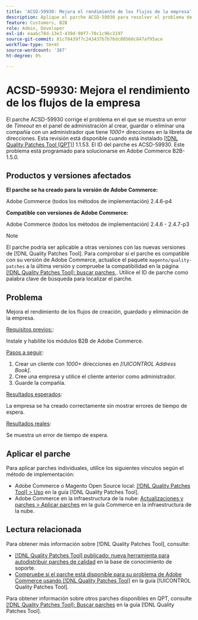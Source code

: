 ```yaml
---
title: 'ACSD-59930: Mejora el rendimiento de los flujos de la empresa'
description: Aplique el parche ACSD-59930 para resolver el problema de Adobe Commerce en el que se muestra un error *Timeout* en el panel de administración al crear, guardar o eliminar una compañía con un administrador que tenga direcciones *1000+* en la libreta de direcciones.
feature: Customers, B2B
role: Admin, Developer
exl-id: eaa6c78d-13e3-439d-90f7-70c1c96c3197
source-git-commit: 81c78439f7c243437b7b76dc80560c847af95ace
workflow-type: tm+mt
source-wordcount: '367'
ht-degree: 0%

---
```


# ACSD-59930: Mejora el rendimiento de los flujos de la empresa

El parche ACSD-59930 corrige el problema en el que se muestra un error de *Timeout* en el panel de administración al crear, guardar o eliminar una compañía con un administrador que tiene *1000+* direcciones en la libreta de direcciones. Esta revisión está disponible cuando está instalado [[!DNL Quality Patches Tool (QPT)]](https://experienceleague.adobe.com/es/docs/commerce-knowledge-base/kb/announcements/commerce-announcements/magento-quality-patches-released-new-tool-to-self-serve-quality-patches) 1.1.53. El ID del parche es ACSD-59930. Este problema está programado para solucionarse en Adobe Commerce B2B-1.5.0.

## Productos y versiones afectados

**El parche se ha creado para la versión de Adobe Commerce:**

Adobe Commerce (todos los métodos de implementación) 2.4.6-p4

**Compatible con versiones de Adobe Commerce:**

Adobe Commerce (todos los métodos de implementación) 2.4.6 - 2.4.7-p3

>[!NOTE]
>
>El parche podría ser aplicable a otras versiones con las nuevas versiones de [!DNL Quality Patches Tool]. Para comprobar si el parche es compatible con su versión de Adobe Commerce, actualice el paquete `magento/quality-patches` a la última versión y compruebe la compatibilidad en la página [[!DNL Quality Patches Tool]: buscar parches ](https://experienceleague.adobe.com/tools/commerce-quality-patches/index.html?lang=es). Utilice el ID de parche como palabra clave de búsqueda para localizar el parche.

## Problema

Mejora el rendimiento de los flujos de creación, guardado y eliminación de la empresa.

<u>Requisitos previos:</u>:

Instale y habilite los módulos B2B de Adobe Commerce.

<u>Pasos a seguir</u>:

1. Crear un cliente con *1000+* direcciones en *[!UICONTROL Address Book]*.
1. Cree una empresa y utilice el cliente anterior como administrador.
1. Guarde la compañía.

<u>Resultados esperados</u>:

La empresa se ha creado correctamente sin mostrar errores de tiempo de espera.

<u>Resultados reales</u>:

Se muestra un error de tiempo de espera.

## Aplicar el parche

Para aplicar parches individuales, utilice los siguientes vínculos según el método de implementación:

* Adobe Commerce o Magento Open Source local: [[!DNL Quality Patches Tool] > Uso](/help/tools/quality-patches-tool/usage.md) en la guía [!DNL Quality Patches Tool].
* Adobe Commerce en la infraestructura de la nube: [Actualizaciones y parches > Aplicar parches](https://experienceleague.adobe.com/docs/commerce-cloud-service/user-guide/develop/upgrade/apply-patches.html?lang=es) en la guía Commerce en la infraestructura de la nube.

## Lectura relacionada

Para obtener más información sobre [!DNL Quality Patches Tool], consulte:

* [[!DNL Quality Patches Tool] publicado: nueva herramienta para autodistribuir parches de calidad](https://experienceleague.adobe.com/es/docs/commerce-knowledge-base/kb/announcements/commerce-announcements/magento-quality-patches-released-new-tool-to-self-serve-quality-patches) en la base de conocimiento de soporte.
* [Compruebe si el parche está disponible para su problema de Adobe Commerce usando [!DNL Quality Patches Tool]](/help/tools/quality-patches-tool/patches-available-in-qpt/check-patch-for-magento-issue-with-magento-quality-patches.md) en la guía [!UICONTROL Quality Patches Tool].


Para obtener información sobre otros parches disponibles en QPT, consulte [[!DNL Quality Patches Tool]: Buscar parches](https://experienceleague.adobe.com/tools/commerce-quality-patches/index.html?lang=es) en la guía [!DNL Quality Patches Tool].
